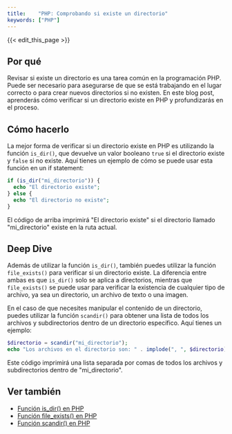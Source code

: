 ```yaml
---
title:    "PHP: Comprobando si existe un directorio"
keywords: ["PHP"]
---
```


{{< edit_this_page >}}

## Por qué
Revisar si existe un directorio es una tarea común en la programación PHP. Puede ser necesario para asegurarse de que se está trabajando en el lugar correcto o para crear nuevos directorios si no existen. En este blog post, aprenderás cómo verificar si un directorio existe en PHP y profundizarás en el proceso.

## Cómo hacerlo

La mejor forma de verificar si un directorio existe en PHP es utilizando la función `is_dir()`, que devuelve un valor booleano `true` si el directorio existe y `false` si no existe. Aquí tienes un ejemplo de cómo se puede usar esta función en un if statement:

```PHP
if (is_dir("mi_directorio")) {
  echo "El directorio existe";
} else {
  echo "El directorio no existe";
}
```

El código de arriba imprimirá "El directorio existe" si el directorio llamado "mi_directorio" existe en la ruta actual.

## Deep Dive

Además de utilizar la función `is_dir()`, también puedes utilizar la función `file_exists()` para verificar si un directorio existe. La diferencia entre ambas es que `is_dir()` solo se aplica a directorios, mientras que `file_exists()` se puede usar para verificar la existencia de cualquier tipo de archivo, ya sea un directorio, un archivo de texto o una imagen.

En el caso de que necesites manipular el contenido de un directorio, puedes utilizar la función `scandir()` para obtener una lista de todos los archivos y subdirectorios dentro de un directorio específico. Aquí tienes un ejemplo:

```PHP
$directorio = scandir("mi_directorio");
echo "Los archivos en el directorio son: " . implode(", ", $directorio);
```

Este código imprimirá una lista separada por comas de todos los archivos y subdirectorios dentro de "mi_directorio".

## Ver también

- [Función is_dir() en PHP](https://www.php.net/manual/es/function.is-dir.php)
- [Función file_exists() en PHP](https://www.php.net/manual/es/function.file-exists)
- [Función scandir() en PHP](https://www.php.net/manual/es/function.scandir.php)